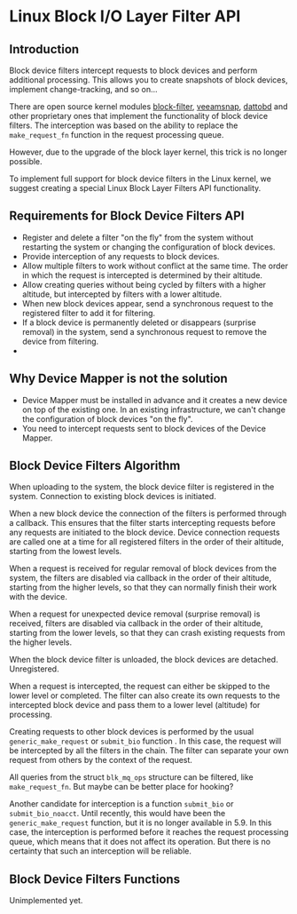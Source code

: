# Linux Block I/O Layer Filter API

## Introduction

Block device filters intercept requests to block devices and perform additional processing. This allows you to create snapshots of block devices, implement change-tracking, and so on...

There are open source kernel modules [block-filter](https://github.com/asimkadav/block-filter), [veeamsnap](https://github.com/veeam/veeamsnap/), [dattobd](https://github.com/datto/dattobd)  and other proprietary ones that implement the functionality of block device filters. The interception was based on the ability to replace the `make_request_fn` function in the request processing queue. 

However, due to the upgrade of the block layer kernel, this trick is no longer possible.

To implement full support for block device filters in the Linux kernel, we suggest creating a special Linux Block Layer Filters API functionality.

## Requirements for Block Device Filters API

* Register and delete a filter "on the fly" from the system without restarting the system or changing the configuration of block devices.
* Provide interception of any requests to block devices.
* Allow multiple filters to work without conflict at the same time. The order in which the request is intercepted is determined by their altitude.
* Allow creating queries without being cycled by filters with a higher altitude, but intercepted by filters with a lower altitude.
* When new block devices appear, send a synchronous request to the registered filter to add it for filtering.
* If a block device is permanently deleted or disappears (surprise removal) in the system, send a synchronous request to remove the device from filtering.
*  

## Why Device Mapper is not the solution

* Device Mapper must be installed in advance and it creates a new device on top of the existing one. In an existing infrastructure, we can't change the configuration of block devices "on the fly".
* You need to intercept requests sent to block devices of the Device Mapper.

## Block Device Filters Algorithm

When uploading to the system, the block device filter is registered in the system. Connection to existing block devices is initiated.

When a new block device the connection of the filters is performed through a callback. This ensures that the filter starts intercepting requests before any requests are initiated to the block device. Device connection requests are called one at a time for all registered filters in the order of their altitude, starting from the lowest levels.

When a request is received for regular removal of block devices from the system, the filters are disabled via callback in the order of their altitude, starting from the higher levels, so that they can normally finish their work with the device.

When a request for unexpected device removal (surprise removal) is received, filters are disabled via callback in the order of their altitude, starting from the lower levels, so that they can crash existing requests from the higher levels.

When the block device filter is unloaded, the block devices are detached. Unregistered.

When a request is intercepted, the request can either be skipped to the lower level or completed. The filter can also create its own requests to the intercepted block device and pass them to a lower level (altitude) for processing.

Creating requests to other block devices is performed by the usual `generic_make_request` or `submit_bio` function . In this case, the request will be intercepted by all the filters in the chain. The filter can separate your own request from others by the context of the request.

All queries from the struct `blk_mq_ops` structure can be filtered, like `make_request_fn`. But maybe can be better place for  hooking? 

Another candidate for interception is a function `submit_bio` or `submit_bio_noacct`. Until recently, this would have been the `generic_make_request` function, but it is no longer available in 5.9. In this case, the interception is performed before it reaches the request processing queue, which means that it does not affect its operation. But there is no certainty that such an interception will be reliable.

## Block Device Filters Functions

Unimplemented yet.
